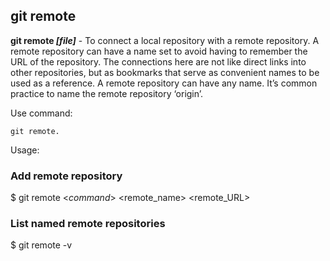## git remote 

**git remote *[file]*** - To connect a local repository with a remote repository. A remote repository can have a name set to avoid having to remember the URL of the repository.
The connections here are not like direct links into other repositories, but as bookmarks that serve as convenient names to be used as a reference. 
A remote repository can have any name. It’s common practice to name the remote repository ‘origin’.

Use command:
```bash=
git remote.
```


Usage:

### Add remote repository
$ git remote <_command_> <remote_name> <remote_URL>

### List named remote repositories
$ git remote -v